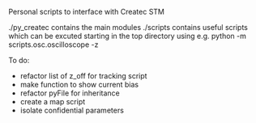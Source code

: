 Personal scripts to interface with Createc STM

./py_createc contains the main modules
./scripts contains useful scripts
which can be excuted starting in the top directory using e.g.
python -m scripts.osc.oscilloscope -z

To do:
- refactor list of z_off for tracking script
- make function to show current bias
- refactor pyFile for inheritance
- create a map script
- isolate confidential parameters
